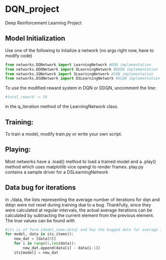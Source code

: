 # DQN_project
Deep Reinforcement Learning Project

## Model Initialization
Use one of the following to intialize a network (no args right now, have to modify code)
```python
from networks.DQNetwork import LearningNetwork #DQN implementation
from networks.DDQNetwork import DLearningNetwork #DDQN implementation
from networks.SQNetwork import SLearningNetwork #SQN implementation
from networks.DSQNetwork import DSLearningNetwork #DSQN implementation
```

To use the modified reward system in DQN or DDQN, uncomment the line:
```python
#total_reward -= 10
```
in the q_iteration method of the LearningNetwork class.

## Training:
To train a model, modify train.py or write your own script.

## Playing:
Most networks have a .load() method to load a trained model and a .play()
method which uses matplotlib vice opengl to render frames.  play.py contains
a sample driver for a DSLearningNetwork

## Data bug for iterations
in ./data, the lists representing the average number of iterations for dqn and ddqn were not reset during training due to a bug.  Thankfully, since they were
calculated at regular intervals, the actual average iterations can be calculated by subtracting the current element from the previous element. The true values can be found with

```python
#its is of form {model_name:data} and has the bugged data for average iterations
for model, data in its.items():
    new_dat = [data[0]]
    for i in range(1,len(data)):
        new_dat.append(data[i] - data[i-1])
    its[model] = new_dat
```
